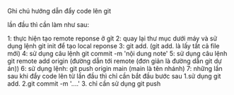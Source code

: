 Ghi chú hướng dẫn đẩy code lên git

lần đầu thì cần làm như sau:

1: thực hiện tạo remote reponse ở gỉt
2: quay lại thư mục dưới máy và sử dụng lệnh git init để tạo local reponse
3: git add. (git add. là lấy tất cả file mới)
4: sử dụng câu lệnh git commit -m 'nội dung note'
5: sử dụng câu lệnh git remote add origin (đường dẫn tới remote (đơn giản là đường dẫn git dự án))
6: sử dụng lệnh: git push origin main (main là tên nhánh)
7: những lần sau khi đẩy code lên từ lần đầu thì chỉ cần bắt đầu bước sau
1.sử dụng git add.
2.git commit -m '....' 3. chỉ cần sử dụng git push
